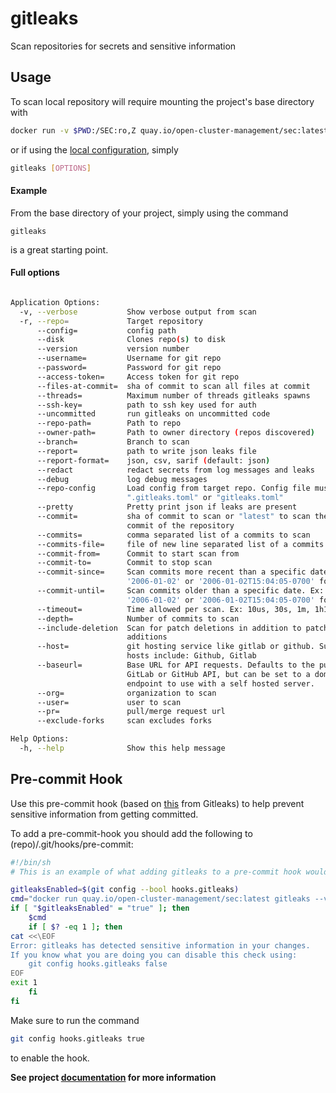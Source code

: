 # gitleaks
Scan repositories for secrets and sensitive information

## Usage
To scan local repository will require mounting the project's base directory with 
```bash
docker run -v $PWD:/SEC:ro,Z quay.io/open-cluster-management/sec:latest gitleaks [OPTIONS]
```

or if using the [local configuration](../../README.md#local-configuration), simply
```bash
gitleaks [OPTIONS]
```
#### Example
From the base directory of your project, simply using the command 
```
gitleaks
```
is a great starting point.


#### Full options
```bash

Application Options:
  -v, --verbose           Show verbose output from scan
  -r, --repo=             Target repository
      --config=           config path
      --disk              Clones repo(s) to disk
      --version           version number
      --username=         Username for git repo
      --password=         Password for git repo
      --access-token=     Access token for git repo
      --files-at-commit=  sha of commit to scan all files at commit
      --threads=          Maximum number of threads gitleaks spawns
      --ssh-key=          path to ssh key used for auth
      --uncommitted       run gitleaks on uncommitted code
      --repo-path=        Path to repo
      --owner-path=       Path to owner directory (repos discovered)
      --branch=           Branch to scan
      --report=           path to write json leaks file
      --report-format=    json, csv, sarif (default: json)
      --redact            redact secrets from log messages and leaks
      --debug             log debug messages
      --repo-config       Load config from target repo. Config file must be
                          ".gitleaks.toml" or "gitleaks.toml"
      --pretty            Pretty print json if leaks are present
      --commit=           sha of commit to scan or "latest" to scan the last
                          commit of the repository
      --commits=          comma separated list of a commits to scan
      --commits-file=     file of new line separated list of a commits to scan
      --commit-from=      Commit to start scan from
      --commit-to=        Commit to stop scan
      --commit-since=     Scan commits more recent than a specific date. Ex:
                          '2006-01-02' or '2006-01-02T15:04:05-0700' format.
      --commit-until=     Scan commits older than a specific date. Ex:
                          '2006-01-02' or '2006-01-02T15:04:05-0700' format.
      --timeout=          Time allowed per scan. Ex: 10us, 30s, 1m, 1h10m1s
      --depth=            Number of commits to scan
      --include-deletion  Scan for patch deletions in addition to patch
                          additions
      --host=             git hosting service like gitlab or github. Supported
                          hosts include: Github, Gitlab
      --baseurl=          Base URL for API requests. Defaults to the public
                          GitLab or GitHub API, but can be set to a domain
                          endpoint to use with a self hosted server.
      --org=              organization to scan
      --user=             user to scan
      --pr=               pull/merge request url
      --exclude-forks     scan excludes forks

Help Options:
  -h, --help              Show this help message
```

## Pre-commit Hook
Use this pre-commit hook (based on [this](https://github.com/zricethezav/gitleaks/wiki/Scanning#uncommitted-changes-scan) from Gitleaks) to help prevent
sensitive information from getting committed. 

To add a pre-commit-hook you should add the following to (repo)/.git/hooks/pre-commit:
```bash
#!/bin/sh
# This is an example of what adding gitleaks to a pre-commit hook would look like.

gitleaksEnabled=$(git config --bool hooks.gitleaks)
cmd="docker run quay.io/open-cluster-management/sec:latest gitleaks --verbose --redact --pretty"
if [ "$gitleaksEnabled" = "true" ]; then
    $cmd
    if [ $? -eq 1 ]; then
cat <<\EOF
Error: gitleaks has detected sensitive information in your changes.
If you know what you are doing you can disable this check using:
    git config hooks.gitleaks false
EOF
exit 1
    fi
fi
```

Make sure to run the command
```bash
git config hooks.gitleaks true
```
to enable the hook.


**See project [documentation](https://github.com/zricethezav/gitleaks/wiki) for more information**
